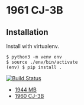 # 1961 CJ-3B

## Installation

Install with virtualenv.

    $ python3 -m venv env
    $ source ./env/bin/activate
    (env) $ pip install .

[![Build Status](https://travis-ci.org/zachseifts/jeeps.svg?branch=travis-config)](https://travis-ci.org/zachseifts/jeeps)

* [1944 MB](https://github.com/44mb/issues/issues)
* [1960 CJ-3B](https://github.com/zachseifts/jeeps/wiki/1960-CJ-3B)
